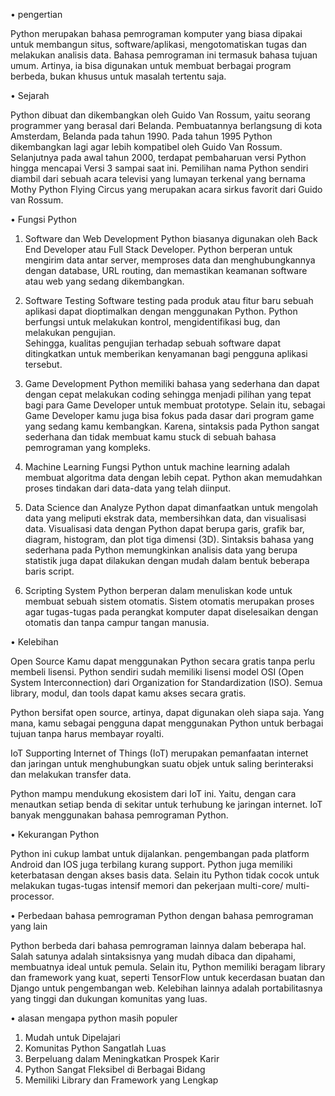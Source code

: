 • pengertian 

Python merupakan bahasa pemrograman komputer yang biasa dipakai untuk membangun situs, software/aplikasi, mengotomatiskan tugas dan melakukan analisis data. Bahasa pemrograman ini termasuk bahasa tujuan umum. Artinya, ia bisa digunakan untuk membuat berbagai program berbeda, bukan khusus untuk masalah tertentu saja.

• Sejarah 

Python dibuat dan dikembangkan oleh Guido Van Rossum, yaitu seorang programmer yang berasal dari Belanda. Pembuatannya berlangsung di kota Amsterdam, Belanda pada tahun 1990. Pada tahun 1995 Python dikembangkan lagi agar lebih kompatibel oleh Guido Van Rossum. Selanjutnya pada awal tahun 2000, terdapat pembaharuan versi Python hingga mencapai Versi 3 sampai saat ini. Pemilihan nama Python sendiri diambil dari sebuah acara televisi yang lumayan terkenal yang bernama Mothy Python Flying Circus yang merupakan acara sirkus favorit dari Guido van Rossum.

• Fungsi Python 

1. Software dan Web Development
Python biasanya digunakan oleh Back End Developer atau Full Stack Developer. Python berperan untuk mengirim data antar server, memproses data dan menghubungkannya dengan database, URL routing, dan memastikan keamanan software atau web yang sedang dikembangkan.

2. Software Testing
Software testing pada produk atau fitur baru sebuah aplikasi dapat dioptimalkan dengan menggunakan Python. Python berfungsi untuk melakukan kontrol, mengidentifikasi bug, dan melakukan pengujian.  
Sehingga, kualitas pengujian terhadap sebuah software dapat ditingkatkan untuk memberikan kenyamanan bagi pengguna aplikasi tersebut. 

3. Game Development
Python memiliki bahasa yang sederhana dan dapat dengan cepat melakukan coding sehingga menjadi pilihan yang tepat bagi para Game Developer untuk membuat prototype. 
Selain itu, sebagai Game Developer kamu juga bisa fokus pada dasar dari program game yang sedang kamu kembangkan. Karena, sintaksis pada Python sangat sederhana dan tidak membuat kamu stuck di sebuah bahasa pemrograman yang kompleks.

4. Machine Learning
Fungsi Python untuk machine learning adalah membuat algoritma data dengan lebih cepat. Python akan memudahkan proses tindakan dari data-data yang telah diinput.

5. Data Science dan Analyze
Python dapat dimanfaatkan untuk mengolah data yang meliputi ekstrak data, membersihkan data, dan visualisasi data. Visualisasi data dengan Python dapat berupa garis, grafik bar, diagram, histogram, dan plot tiga dimensi (3D).
Sintaksis bahasa yang sederhana pada Python memungkinkan analisis data yang berupa statistik juga dapat dilakukan dengan mudah dalam bentuk beberapa baris script.

6. Scripting System
Python berperan dalam menuliskan kode untuk membuat sebuah sistem otomatis. Sistem otomatis merupakan proses agar tugas-tugas pada perangkat komputer dapat diselesaikan dengan otomatis dan tanpa campur tangan manusia.

• Kelebihan

Open Source
Kamu dapat menggunakan Python secara gratis tanpa perlu membeli lisensi. Python sendiri sudah memiliki lisensi model OSI (Open System Interconnection) dari Organization for Standardization (ISO). Semua library, modul, dan tools dapat kamu akses secara gratis.

Python bersifat open source, artinya, dapat digunakan oleh siapa saja. Yang mana, kamu sebagai pengguna dapat menggunakan Python untuk berbagai tujuan tanpa harus membayar royalti.

IoT Supporting
Internet of Things (IoT) merupakan pemanfaatan internet dan jaringan untuk menghubungkan suatu objek untuk saling berinteraksi dan melakukan transfer data.

Python mampu mendukung ekosistem dari IoT ini. Yaitu, dengan cara menautkan setiap benda di sekitar untuk terhubung ke jaringan internet. IoT banyak menggunakan bahasa pemrograman Python.

• Kekurangan Python

Python ini cukup lambat untuk dijalankan. pengembangan pada platform Android dan IOS juga terbilang  kurang support. Python juga memiliki keterbatasan dengan akses basis data. Selain itu Python tidak cocok untuk melakukan tugas-tugas intensif memori dan pekerjaan multi-core/ multi-processor.

• Perbedaan bahasa pemrograman Python dengan bahasa pemrograman yang lain

Python berbeda dari bahasa pemrograman lainnya dalam beberapa hal. Salah satunya adalah sintaksisnya yang mudah dibaca dan dipahami, membuatnya ideal untuk pemula. Selain itu, Python memiliki beragam library dan framework yang kuat, seperti TensorFlow untuk kecerdasan buatan dan Django untuk pengembangan web. Kelebihan lainnya adalah portabilitasnya yang tinggi dan dukungan komunitas yang luas.

• alasan mengapa python masih populer

1. Mudah untuk Dipelajari
2. Komunitas Python Sangatlah Luas
3. Berpeluang dalam Meningkatkan Prospek Karir
4. Python Sangat Fleksibel di Berbagai Bidang
5. Memiliki Library dan Framework yang Lengkap
